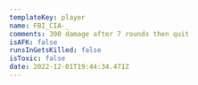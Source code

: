 ```yaml
---
templateKey: player
name: FBI_CIA-_
comments: 300 damage after 7 rounds then quit
isAFK: false
runsInGetsKilled: false
isToxic: false
date: 2022-12-01T19:44:34.471Z
---
```

